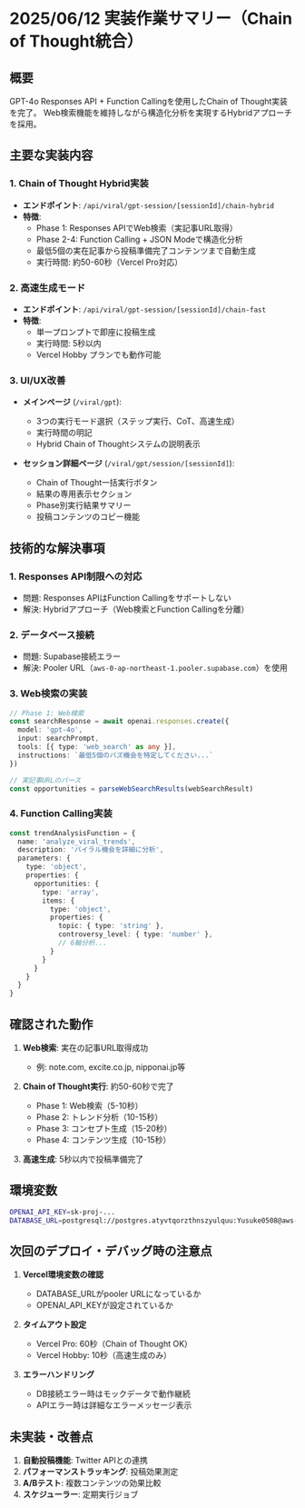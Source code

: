 # 2025/06/12 実装作業サマリー（Chain of Thought統合）

## 概要
GPT-4o Responses API + Function Callingを使用したChain of Thought実装を完了。
Web検索機能を維持しながら構造化分析を実現するHybridアプローチを採用。

## 主要な実装内容

### 1. Chain of Thought Hybrid実装
- **エンドポイント**: `/api/viral/gpt-session/[sessionId]/chain-hybrid`
- **特徴**:
  - Phase 1: Responses APIでWeb検索（実記事URL取得）
  - Phase 2-4: Function Calling + JSON Modeで構造化分析
  - 最低5個の実在記事から投稿準備完了コンテンツまで自動生成
  - 実行時間: 約50-60秒（Vercel Pro対応）

### 2. 高速生成モード
- **エンドポイント**: `/api/viral/gpt-session/[sessionId]/chain-fast`
- **特徴**:
  - 単一プロンプトで即座に投稿生成
  - 実行時間: 5秒以内
  - Vercel Hobby プランでも動作可能

### 3. UI/UX改善
- **メインページ** (`/viral/gpt`):
  - 3つの実行モード選択（ステップ実行、CoT、高速生成）
  - 実行時間の明記
  - Hybrid Chain of Thoughtシステムの説明表示

- **セッション詳細ページ** (`/viral/gpt/session/[sessionId]`):
  - Chain of Thought一括実行ボタン
  - 結果の専用表示セクション
  - Phase別実行結果サマリー
  - 投稿コンテンツのコピー機能

## 技術的な解決事項

### 1. Responses API制限への対応
- 問題: Responses APIはFunction Callingをサポートしない
- 解決: Hybridアプローチ（Web検索とFunction Callingを分離）

### 2. データベース接続
- 問題: Supabase接続エラー
- 解決: Pooler URL（`aws-0-ap-northeast-1.pooler.supabase.com`）を使用

### 3. Web検索の実装
```typescript
// Phase 1: Web検索
const searchResponse = await openai.responses.create({
  model: 'gpt-4o',
  input: searchPrompt,
  tools: [{ type: 'web_search' as any }],
  instructions: `最低5個のバズ機会を特定してください...`
})

// 実記事URLのパース
const opportunities = parseWebSearchResults(webSearchResult)
```

### 4. Function Calling実装
```typescript
const trendAnalysisFunction = {
  name: 'analyze_viral_trends',
  description: 'バイラル機会を詳細に分析',
  parameters: {
    type: 'object',
    properties: {
      opportunities: {
        type: 'array',
        items: {
          type: 'object',
          properties: {
            topic: { type: 'string' },
            controversy_level: { type: 'number' },
            // 6軸分析...
          }
        }
      }
    }
  }
}
```

## 確認された動作

1. **Web検索**: 実在の記事URL取得成功
   - 例: note.com, excite.co.jp, nipponai.jp等

2. **Chain of Thought実行**: 約50-60秒で完了
   - Phase 1: Web検索（5-10秒）
   - Phase 2: トレンド分析（10-15秒）
   - Phase 3: コンセプト生成（15-20秒）
   - Phase 4: コンテンツ生成（10-15秒）

3. **高速生成**: 5秒以内で投稿準備完了

## 環境変数
```bash
OPENAI_API_KEY=sk-proj-...
DATABASE_URL=postgresql://postgres.atyvtqorzthnszyulquu:Yusuke0508@aws-0-ap-northeast-1.pooler.supabase.com:6543/postgres?pgbouncer=true&connection_limit=10
```

## 次回のデプロイ・デバッグ時の注意点

1. **Vercel環境変数の確認**
   - DATABASE_URLがpooler URLになっているか
   - OPENAI_API_KEYが設定されているか

2. **タイムアウト設定**
   - Vercel Pro: 60秒（Chain of Thought OK）
   - Vercel Hobby: 10秒（高速生成のみ）

3. **エラーハンドリング**
   - DB接続エラー時はモックデータで動作継続
   - APIエラー時は詳細なエラーメッセージ表示

## 未実装・改善点

1. **自動投稿機能**: Twitter APIとの連携
2. **パフォーマンストラッキング**: 投稿効果測定
3. **A/Bテスト**: 複数コンテンツの効果比較
4. **スケジューラー**: 定期実行ジョブ